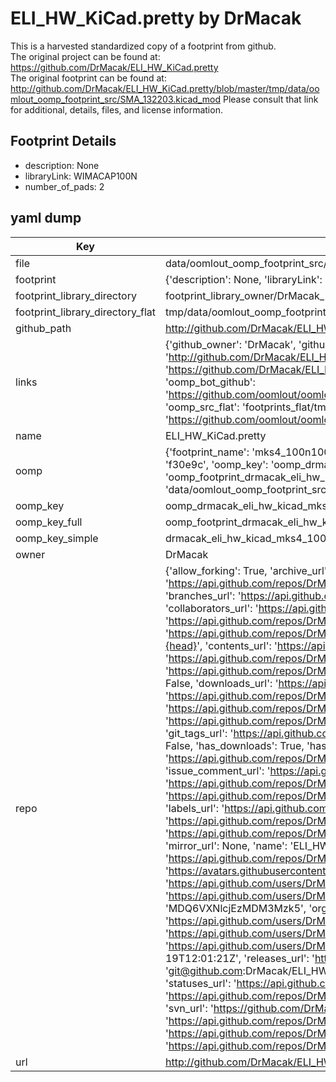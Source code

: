 # ELI_HW_KiCad.pretty by DrMacak  
This is a harvested standardized copy of a footprint from github.  
The original project can be found at:  
https://github.com/DrMacak/ELI_HW_KiCad.pretty  
The original footprint can be found at:
http://github.com/DrMacak/ELI_HW_KiCad.pretty/blob/master/tmp/data/oomlout_oomp_footprint_src/SMA_132203.kicad_mod
Please consult that link for additional, details, files, and license information.  
## Footprint Details
* description: None  
* libraryLink: WIMACAP100N  
* number_of_pads: 2  
## yaml dump  
| Key | Value |  
| --- | --- |  
| file | data/oomlout_oomp_footprint_src/ELI_HW_KiCad.pretty/MKS4_100N100V.kicad_mod |  
| footprint | {'description': None, 'libraryLink': 'WIMACAP100N', 'number_of_pads': 2} |  
| footprint_library_directory | footprint_library_owner/DrMacak_ELI_HW_KiCad.pretty |  
| footprint_library_directory_flat | tmp/data/oomlout_oomp_footprint_src/footprints_flat/drmacak_eli_hw_kicad_mks4_100n100v/working |  
| github_path | http://github.com/DrMacak/ELI_HW_KiCad.pretty/blob/master/tmp/data/oomlout_oomp_footprint_src/MKS4_100N100V.kicad_mod |  
| links | {'github_owner': 'DrMacak', 'github_repo_name': 'ELI_HW_KiCad.pretty', 'github_src': 'http://github.com/DrMacak/ELI_HW_KiCad.pretty/blob/master/tmp/data/oomlout_oomp_footprint_src/SMA_132203.kicad_mod', 'github_src_repo': 'https://github.com/DrMacak/ELI_HW_KiCad.pretty', 'oomp_bot': 'tmp/data/oomlout_oomp_footprint_src/footprints/drmacak_eli_hw_kicad_mks4_100n100v/working', 'oomp_bot_github': 'https://github.com/oomlout/oomlout_oomp_footprint_bot/tree/main/tmp/data/oomlout_oomp_footprint_src/footprints/drmacak_eli_hw_kicad_mks4_100n100v/working', 'oomp_src_flat': 'footprints_flat/tmp/data/oomlout_oomp_footprint_src/footprints_flat/drmacak_eli_hw_kicad_mks4_100n100v/working', 'oomp_src_flat_github': 'https://github.com/oomlout/oomlout_oomp_footprint_src/tree/main/tmp/data/oomlout_oomp_footprint_src/footprints_flat/drmacak_eli_hw_kicad_mks4_100n100v/working'} |  
| name | ELI_HW_KiCad.pretty |  
| oomp | {'footprint_name': 'mks4_100n100v', 'library_name': 'eli_hw_kicad', 'md5': 'f30e9c08b7c35175d3d861d1043c2be9', 'md5_10': 'f30e9c08b7', 'md5_5': 'f30e9', 'md5_6': 'f30e9c', 'oomp_key': 'oomp_drmacak_eli_hw_kicad_mks4_100n100v', 'oomp_key_extra': 'oomp_footprint_drmacak_eli_hw_kicad_mks4_100n100v', 'oomp_key_full': 'oomp_footprint_drmacak_eli_hw_kicad_mks4_100n100v_f30e9c', 'oomp_key_simple': 'drmacak_eli_hw_kicad_mks4_100n100v', 'original_filename': 'data/oomlout_oomp_footprint_src/ELI_HW_KiCad.pretty/MKS4_100N100V.kicad_mod', 'owner_name': 'drmacak'} |  
| oomp_key | oomp_drmacak_eli_hw_kicad_mks4_100n100v |  
| oomp_key_full | oomp_footprint_drmacak_eli_hw_kicad_mks4_100n100v |  
| oomp_key_simple | drmacak_eli_hw_kicad_mks4_100n100v |  
| owner | DrMacak |  
| repo | {'allow_forking': True, 'archive_url': 'https://api.github.com/repos/DrMacak/ELI_HW_KiCad.pretty/{archive_format}{/ref}', 'archived': False, 'assignees_url': 'https://api.github.com/repos/DrMacak/ELI_HW_KiCad.pretty/assignees{/user}', 'blobs_url': 'https://api.github.com/repos/DrMacak/ELI_HW_KiCad.pretty/git/blobs{/sha}', 'branches_url': 'https://api.github.com/repos/DrMacak/ELI_HW_KiCad.pretty/branches{/branch}', 'clone_url': 'https://github.com/DrMacak/ELI_HW_KiCad.pretty.git', 'collaborators_url': 'https://api.github.com/repos/DrMacak/ELI_HW_KiCad.pretty/collaborators{/collaborator}', 'comments_url': 'https://api.github.com/repos/DrMacak/ELI_HW_KiCad.pretty/comments{/number}', 'commits_url': 'https://api.github.com/repos/DrMacak/ELI_HW_KiCad.pretty/commits{/sha}', 'compare_url': 'https://api.github.com/repos/DrMacak/ELI_HW_KiCad.pretty/compare/{base}...{head}', 'contents_url': 'https://api.github.com/repos/DrMacak/ELI_HW_KiCad.pretty/contents/{+path}', 'contributors_url': 'https://api.github.com/repos/DrMacak/ELI_HW_KiCad.pretty/contributors', 'created_at': '2016-01-15T10:40:32Z', 'default_branch': 'master', 'deployments_url': 'https://api.github.com/repos/DrMacak/ELI_HW_KiCad.pretty/deployments', 'description': 'KiCad footprints repository for Eli-beamlines HW designing group', 'disabled': False, 'downloads_url': 'https://api.github.com/repos/DrMacak/ELI_HW_KiCad.pretty/downloads', 'events_url': 'https://api.github.com/repos/DrMacak/ELI_HW_KiCad.pretty/events', 'fork': False, 'forks': 0, 'forks_count': 0, 'forks_url': 'https://api.github.com/repos/DrMacak/ELI_HW_KiCad.pretty/forks', 'full_name': 'DrMacak/ELI_HW_KiCad.pretty', 'git_commits_url': 'https://api.github.com/repos/DrMacak/ELI_HW_KiCad.pretty/git/commits{/sha}', 'git_refs_url': 'https://api.github.com/repos/DrMacak/ELI_HW_KiCad.pretty/git/refs{/sha}', 'git_tags_url': 'https://api.github.com/repos/DrMacak/ELI_HW_KiCad.pretty/git/tags{/sha}', 'git_url': 'git://github.com/DrMacak/ELI_HW_KiCad.pretty.git', 'has_discussions': False, 'has_downloads': True, 'has_issues': True, 'has_pages': False, 'has_projects': True, 'has_wiki': True, 'homepage': None, 'hooks_url': 'https://api.github.com/repos/DrMacak/ELI_HW_KiCad.pretty/hooks', 'html_url': 'https://github.com/DrMacak/ELI_HW_KiCad.pretty', 'id': 49713078, 'is_template': False, 'issue_comment_url': 'https://api.github.com/repos/DrMacak/ELI_HW_KiCad.pretty/issues/comments{/number}', 'issue_events_url': 'https://api.github.com/repos/DrMacak/ELI_HW_KiCad.pretty/issues/events{/number}', 'issues_url': 'https://api.github.com/repos/DrMacak/ELI_HW_KiCad.pretty/issues{/number}', 'keys_url': 'https://api.github.com/repos/DrMacak/ELI_HW_KiCad.pretty/keys{/key_id}', 'labels_url': 'https://api.github.com/repos/DrMacak/ELI_HW_KiCad.pretty/labels{/name}', 'language': None, 'languages_url': 'https://api.github.com/repos/DrMacak/ELI_HW_KiCad.pretty/languages', 'license': None, 'merges_url': 'https://api.github.com/repos/DrMacak/ELI_HW_KiCad.pretty/merges', 'milestones_url': 'https://api.github.com/repos/DrMacak/ELI_HW_KiCad.pretty/milestones{/number}', 'mirror_url': None, 'name': 'ELI_HW_KiCad.pretty', 'network_count': 0, 'node_id': 'MDEwOlJlcG9zaXRvcnk0OTcxMzA3OA==', 'notifications_url': 'https://api.github.com/repos/DrMacak/ELI_HW_KiCad.pretty/notifications{?since,all,participating}', 'open_issues': 0, 'open_issues_count': 0, 'owner': {'avatar_url': 'https://avatars.githubusercontent.com/u/13037399?v=4', 'events_url': 'https://api.github.com/users/DrMacak/events{/privacy}', 'followers_url': 'https://api.github.com/users/DrMacak/followers', 'following_url': 'https://api.github.com/users/DrMacak/following{/other_user}', 'gists_url': 'https://api.github.com/users/DrMacak/gists{/gist_id}', 'gravatar_id': '', 'html_url': 'https://github.com/DrMacak', 'id': 13037399, 'login': 'DrMacak', 'node_id': 'MDQ6VXNlcjEzMDM3Mzk5', 'organizations_url': 'https://api.github.com/users/DrMacak/orgs', 'received_events_url': 'https://api.github.com/users/DrMacak/received_events', 'repos_url': 'https://api.github.com/users/DrMacak/repos', 'site_admin': False, 'starred_url': 'https://api.github.com/users/DrMacak/starred{/owner}{/repo}', 'subscriptions_url': 'https://api.github.com/users/DrMacak/subscriptions', 'type': 'User', 'url': 'https://api.github.com/users/DrMacak'}, 'private': False, 'pulls_url': 'https://api.github.com/repos/DrMacak/ELI_HW_KiCad.pretty/pulls{/number}', 'pushed_at': '2016-01-19T12:01:21Z', 'releases_url': 'https://api.github.com/repos/DrMacak/ELI_HW_KiCad.pretty/releases{/id}', 'size': 3, 'ssh_url': 'git@github.com:DrMacak/ELI_HW_KiCad.pretty.git', 'stargazers_count': 0, 'stargazers_url': 'https://api.github.com/repos/DrMacak/ELI_HW_KiCad.pretty/stargazers', 'statuses_url': 'https://api.github.com/repos/DrMacak/ELI_HW_KiCad.pretty/statuses/{sha}', 'subscribers_count': 1, 'subscribers_url': 'https://api.github.com/repos/DrMacak/ELI_HW_KiCad.pretty/subscribers', 'subscription_url': 'https://api.github.com/repos/DrMacak/ELI_HW_KiCad.pretty/subscription', 'svn_url': 'https://github.com/DrMacak/ELI_HW_KiCad.pretty', 'tags_url': 'https://api.github.com/repos/DrMacak/ELI_HW_KiCad.pretty/tags', 'teams_url': 'https://api.github.com/repos/DrMacak/ELI_HW_KiCad.pretty/teams', 'temp_clone_token': None, 'topics': [], 'trees_url': 'https://api.github.com/repos/DrMacak/ELI_HW_KiCad.pretty/git/trees{/sha}', 'updated_at': '2016-01-15T10:40:32Z', 'url': 'https://api.github.com/repos/DrMacak/ELI_HW_KiCad.pretty', 'visibility': 'public', 'watchers': 0, 'watchers_count': 0, 'web_commit_signoff_required': False} |  
| url | http://github.com/DrMacak/ELI_HW_KiCad.pretty |  

